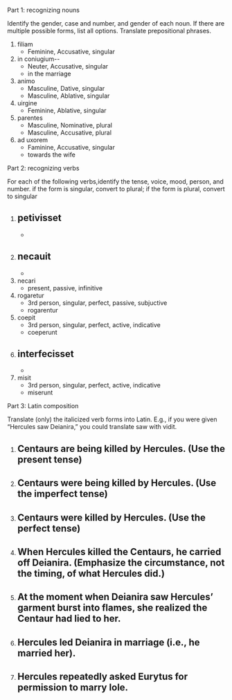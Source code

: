 Part 1: recognizing nouns

Identify the gender, case and number, and gender of each noun. If there are multiple possible forms, list all options. Translate prepositional phrases.

1. filiam
      - Feminine, Accusative, singular
1. in coniugium--
      - Neuter, Accusative, singular 
      - in the marriage
1. animo
      - Masculine, Dative, singular
      - Masculine, Ablative, singular
1. uirgine
      - Feminine, Ablative, singular
1. parentes
      - Masculine, Nominative, plural
      - Masculine, Accusative, plural
1. ad uxorem
      - Faminine, Accusative, singular    
      - towards the wife

Part 2: recognizing verbs

For each of the following verbs,identify the tense, voice, mood, person, and number.
if the form is singular, convert to plural; if the form is plural, convert to singular

1. petivisset
      -
      -
1. necauit
      -
      -
1. necari
      -  present, passive, infinitive
1. rogaretur
      - 3rd person, singular, perfect, passive, subjuctive 
      - rogarentur
1. coepit
      - 3rd person, singular, perfect, active, indicative
      - coeperunt
1. interfecisset
      -
      -
1. misit
      - 3rd person, singular, perfect, active, indicative
      - miserunt

Part 3: Latin composition

Translate (only) the italicized verb forms into Latin. E.g., if you were given “Hercules saw Deianira,” you could translate saw with vidit.

1. Centaurs are being killed by Hercules. (Use the present tense)
      -
1. Centaurs were being killed by Hercules. (Use the imperfect tense)
      -
1. Centaurs were killed by Hercules. (Use the perfect tense)
      -
1. When Hercules killed the Centaurs, he carried off Deianira. (Emphasize the circumstance, not the timing, of what Hercules did.)
      -
1. At the moment when Deianira saw Hercules’ garment burst into flames, she realized the Centaur had lied to her.
      -
1. Hercules led Deianira in marriage (i.e., he married her).
      -
1. Hercules repeatedly asked Eurytus for permission to marry Iole.
      -
